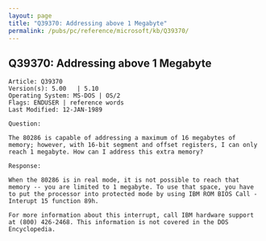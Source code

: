 ```yaml
---
layout: page
title: "Q39370: Addressing above 1 Megabyte"
permalink: /pubs/pc/reference/microsoft/kb/Q39370/
---
```


## Q39370: Addressing above 1 Megabyte

	Article: Q39370
	Version(s): 5.00   | 5.10
	Operating System: MS-DOS | OS/2
	Flags: ENDUSER | reference words
	Last Modified: 12-JAN-1989
	
	Question:
	
	The 80286 is capable of addressing a maximum of 16 megabytes of
	memory; however, with 16-bit segment and offset registers, I can only
	reach 1 megabyte. How can I address this extra memory?
	
	Response:
	
	When the 80286 is in real mode, it is not possible to reach that
	memory -- you are limited to 1 megabyte. To use that space, you have
	to put the processor into protected mode by using IBM ROM BIOS Call -
	Interupt 15 function 89h.
	
	For more information about this interrupt, call IBM hardware support
	at (800) 426-2468. This information is not covered in the DOS
	Encyclopedia.
